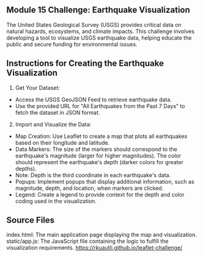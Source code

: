 ## Module 15 Challenge: Earthquake Visualization

The United States Geological Survey (USGS) provides critical data on natural hazards, ecosystems, and climate impacts. This challenge involves developing a tool to visualize USGS earthquake data, helping educate the public and secure funding for environmental issues.

## Instructions for Creating the Earthquake Visualization

1. Get Your Dataset:
- Access the USGS GeoJSON Feed to retrieve earthquake data.
- Use the provided URL for "All Earthquakes from the Past 7 Days" to fetch the dataset in JSON format.
2. Import and Visualize the Data:
- Map Creation: Use Leaflet to create a map that plots all earthquakes based on their longitude and latitude.
- Data Markers: The size of the markers should correspond to the earthquake's magnitude (larger for higher magnitudes).
The color should represent the earthquake's depth (darker colors for greater depths).
- Note: Depth is the third coordinate in each earthquake's data.
- Popups: Implement popups that display additional information, such as magnitude, depth, and location, when markers are clicked.
- Legend: Create a legend to provide context for the depth and color coding used in the visualization.

## Source Files

index.html: The main application page displaying the map and visualization.
static/app.js: The JavaScript file containing the logic to fulfill the visualization requirements.
https://rkuautli.github.io/leaflet-challenge/
